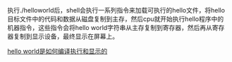 执行./helloworld后，shell会执行一系列指令来加载可执行的hello文件，将hello目标文件中的代码和数据从磁盘复制到主存，然后cpu就开始执行hello程序中的机器指令，这些指令会将hello world字符串从主存复制到寄存器，然后再从寄存器复制到显示设备，最终显示在屏幕上。

[hello world是如何编译执行和显示的](https://zhuanlan.zhihu.com/p/688768786)